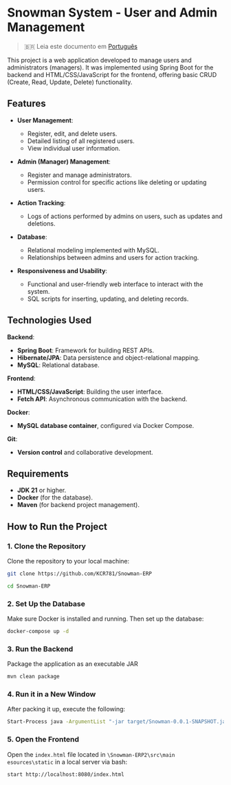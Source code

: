 # Snowman System - User and Admin Management

> 🇧🇷 Leia este documento em [Português](README.pt-br.md)

This project is a web application developed to manage users and administrators (managers). It was implemented using Spring Boot for the backend and HTML/CSS/JavaScript for the frontend, offering basic CRUD (Create, Read, Update, Delete) functionality.

## Features

- **User Management**:
  - Register, edit, and delete users.
  - Detailed listing of all registered users.
  - View individual user information.

- **Admin (Manager) Management**:
  - Register and manage administrators.
  - Permission control for specific actions like deleting or updating users.

- **Action Tracking**:
  - Logs of actions performed by admins on users, such as updates and deletions.

- **Database**:
  - Relational modeling implemented with MySQL.
  - Relationships between admins and users for action tracking.

- **Responsiveness and Usability**:
  - Functional and user-friendly web interface to interact with the system.
  - SQL scripts for inserting, updating, and deleting records.

## Technologies Used

**Backend**:

- **Spring Boot**: Framework for building REST APIs.
- **Hibernate/JPA**: Data persistence and object-relational mapping.
- **MySQL**: Relational database.

**Frontend**:

- **HTML/CSS/JavaScript**: Building the user interface.
- **Fetch API**: Asynchronous communication with the backend.

**Docker**:

- **MySQL database container**, configured via Docker Compose.

**Git**:

- **Version control** and collaborative development.

## Requirements

- **JDK 21** or higher.
- **Docker** (for the database).
- **Maven** (for backend project management).

## How to Run the Project

### 1. Clone the Repository

Clone the repository to your local machine:

```bash
git clone https://github.com/KCR781/Snowman-ERP
```

```bash
cd Snowman-ERP
```

### 2. Set Up the Database

Make sure Docker is installed and running. Then set up the database:

```bash
docker-compose up -d
```

### 3. Run the Backend

Package the application as an executable JAR

```bash
mvn clean package
```

### 4. Run it in a New Window

After packing it up, execute the following:

```bash
Start-Process java -ArgumentList "-jar target/Snowman-0.0.1-SNAPSHOT.jar" -RedirectStandardOutput "output.log"
```

### 5. Open the Frontend

Open the `index.html` file located in `\Snowman-ERP2\src\main
esources\static` in a local server via bash:

```bash
start http://localhost:8080/index.html
```